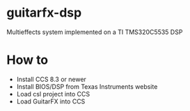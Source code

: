 # guitarfx-dsp
Multieffects system implemented on a TI TMS320C5535 DSP

# How to

* Install CCS 8.3 or newer
* Install BIOS/DSP from Texas Instruments website
* Load csl project into CCS
* Load GuitarFX into CCS
